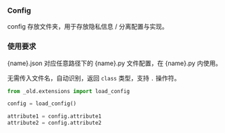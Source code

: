### Config

config 存放文件夹，用于存放隐私信息 / 分离配置与实现。

### 使用要求

{name}.json 对应任意路径下的 {name}.py 文件配置，在 {name}.py 内使用。

无需传入文件名，自动识别，返回 `class` 类型，支持 `.` 操作符。

```python
from _old.extensions import load_config

config = load_config()

attribute1 = config.attribute1
attribute2 = config.attribute2
```


